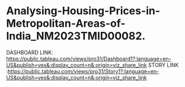 # Analysing-Housing-Prices-in-Metropolitan-Areas-of-India_NM2023TMID00082.
DASHBOARD LINK: https://public.tableau.com/views/pro31/Dashboard1?:language=en-US&publish=yes&:display_count=n&:origin=viz_share_link
STORY LINK :https://public.tableau.com/views/pro31/Story1?:language=en-US&publish=yes&:display_count=n&:origin=viz_share_link
